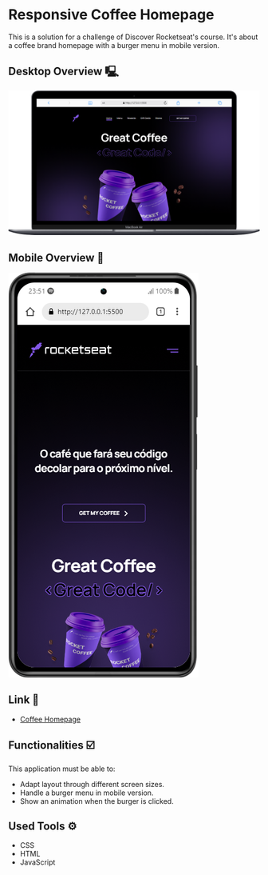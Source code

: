 # Responsive Coffee Homepage
This is a solution for a challenge of Discover Rocketseat's course. It's about a coffee brand homepage with a burger menu in mobile version.

## Desktop Overview 🖳
<img src="src/assets/notebook-mockup.png" alt="notebook mockup">

## Mobile Overview 📱
<img src="src/assets/mobile-mockup.png" alt="mobile mockup">

## Link 🔗
- [Coffee Homepage](https://antonio-savio.github.io/responsive-coffee-homepage/)

## Functionalities ☑️
This application must be able to:
- Adapt layout through different screen sizes.
- Handle a burger menu in mobile version.
- Show an animation when the burger is clicked.

## Used Tools ⚙️
- CSS
- HTML
- JavaScript